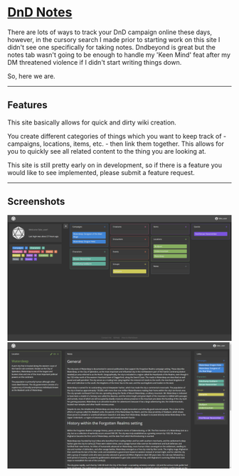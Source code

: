 # [DnD Notes](https://thawing-fjord-31293.herokuapp.com/)
There are lots of ways to track your DnD campaign online these days, however, in the cursory search I made prior to starting work on this site I didn't see one specifically for taking notes. Dndbeyond is great but the notes tab wasn't going to be enough to handle my 'Keen Mind' feat after my DM threatened violence if I didn't start writing things down.

So, here we are.

---

## Features
This site basically allows for quick and dirty wiki creation.

You create different categories of things which you want to keep track of - campaigns, locations, items, etc. - then link them together. This allows for you to quickly see all related content to the thing you are looking at.

This site is still pretty early on in development, so if there is a feature you would like to see implemented, please submit a feature request.

---

## Screenshots
![Home Page](https://raw.githubusercontent.com/landrevj/dndnotes/master/app/assets/images/screenshot-1.png)
![Example Page](https://raw.githubusercontent.com/landrevj/dndnotes/master/app/assets/images/screenshot-2.png)
